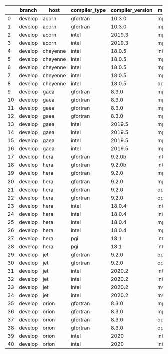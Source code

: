 |    | branch   | host     | compiler_type   | compiler_version   | mpi_type   | mpi_version   | o_g   | os     | unit_pass   | unit_fail   | system_pass   | system_fail   | example_pass   | example_fail   | nuopc_pass   | nuopc_fail   | build_passed   |
|----|----------|----------|-----------------|--------------------|------------|---------------|-------|--------|-------------|-------------|---------------|---------------|----------------|----------------|--------------|--------------|----------------|
|  0 | develop  | acorn    | gfortran        | 10.3.0             | mpich3     | 8.1.7         | O     | Linux  | fail        | fail        | fail          | fail          | fail           | fail           | 50           | 0            | True           |
|  1 | develop  | acorn    | gfortran        | 10.3.0             | mpich3     | 8.1.7         | g     | Linux  | fail        | fail        | fail          | fail          | fail           | fail           | 50           | 0            | True           |
|  2 | develop  | acorn    | intel           | 2019.3             | mpi        | 8.1.7         | O     | Linux  | fail        | fail        | fail          | fail          | fail           | fail           | 50           | 0            | True           |
|  3 | develop  | acorn    | intel           | 2019.3             | mpi        | 8.1.7         | g     | Linux  | fail        | fail        | fail          | fail          | fail           | fail           | 50           | 0            | True           |
|  4 | develop  | cheyenne | intel           | 18.0.5             | intelmpi   | 2018.4.274    | O     | Linux  | fail        | fail        | fail          | fail          | fail           | fail           | queued       | queued       | True           |
|  5 | develop  | cheyenne | intel           | 18.0.5             | mpiuni     | none          | O     | Linux  | fail        | fail        | fail          | fail          | fail           | fail           | queued       | queued       | True           |
|  6 | develop  | cheyenne | intel           | 18.0.5             | mpiuni     | none          | g     | Linux  | fail        | fail        | fail          | fail          | fail           | fail           | queued       | queued       | True           |
|  7 | develop  | cheyenne | intel           | 18.0.5             | mpt        | 2.19          | g     | Linux  | fail        | fail        | fail          | fail          | fail           | fail           | queued       | queued       | True           |
|  8 | develop  | cheyenne | intel           | 18.0.5             | openmpi    | 3.1.4         | O     | Linux  | fail        | fail        | fail          | fail          | fail           | fail           | queued       | queued       | True           |
|  9 | develop  | gaea     | gfortran        | 8.3.0              | mpi        | 7.7.11        | O     | Unicos | fail        | fail        | fail          | fail          | fail           | fail           | 47           | 3            | False          |
| 10 | develop  | gaea     | gfortran        | 8.3.0              | mpi        | 7.7.11        | g     | Unicos | fail        | fail        | fail          | fail          | fail           | fail           | 47           | 3            | False          |
| 11 | develop  | gaea     | gfortran        | 8.3.0              | mpiuni     | None          | O     | Unicos | fail        | fail        | fail          | fail          | fail           | fail           | 0            | 50           | False          |
| 12 | develop  | gaea     | gfortran        | 8.3.0              | mpiuni     | None          | g     | Unicos | fail        | fail        | fail          | fail          | fail           | fail           | 0            | 50           | False          |
| 13 | develop  | gaea     | intel           | 2019.5             | mpi        | 7.7.11        | O     | Unicos | fail        | fail        | fail          | fail          | fail           | fail           | 47           | 3            | False          |
| 14 | develop  | gaea     | intel           | 2019.5             | mpi        | 7.7.11        | g     | Unicos | fail        | fail        | fail          | fail          | fail           | fail           | 47           | 3            | False          |
| 15 | develop  | gaea     | intel           | 2019.5             | mpiuni     | None          | O     | Unicos | fail        | fail        | fail          | fail          | fail           | fail           | 0            | 50           | False          |
| 16 | develop  | gaea     | intel           | 2019.5             | mpiuni     | None          | g     | Unicos | fail        | fail        | fail          | fail          | fail           | fail           | 0            | 50           | False          |
| 17 | develop  | hera     | gfortran        | 9.2.0b             | intelmpi   | 2020          | O     | Linux  | fail        | fail        | fail          | fail          | fail           | fail           | 50           | 0            | True           |
| 18 | develop  | hera     | gfortran        | 9.2.0b             | intelmpi   | 2020          | g     | Linux  | fail        | fail        | fail          | fail          | fail           | fail           | 50           | 0            | True           |
| 19 | develop  | hera     | gfortran        | 9.2.0              | mpiuni     | None          | O     | Linux  | fail        | fail        | fail          | fail          | fail           | fail           | 0            | 50           | False          |
| 20 | develop  | hera     | gfortran        | 9.2.0              | mpiuni     | None          | g     | Linux  | fail        | fail        | fail          | fail          | fail           | fail           | 0            | 50           | False          |
| 21 | develop  | hera     | gfortran        | 9.2.0              | openmpi    | 3.1.4         | O     | Linux  | fail        | fail        | fail          | fail          | fail           | fail           | 50           | 0            | True           |
| 22 | develop  | hera     | gfortran        | 9.2.0              | openmpi    | 3.1.4         | g     | Linux  | fail        | fail        | fail          | fail          | fail           | fail           | 50           | 0            | True           |
| 23 | develop  | hera     | intel           | 18.0.4             | intelmpi   | 2018.4.274    | O     | Linux  | fail        | fail        | fail          | fail          | fail           | fail           | 50           | 0            | True           |
| 24 | develop  | hera     | intel           | 18.0.4             | intelmpi   | 2018.4.274    | g     | Linux  | fail        | fail        | fail          | fail          | fail           | fail           | 50           | 0            | True           |
| 25 | develop  | hera     | intel           | 18.0.4             | mpiuni     | None          | O     | Linux  | fail        | fail        | fail          | fail          | fail           | fail           | 0            | 50           | False          |
| 26 | develop  | hera     | intel           | 18.0.4             | mpiuni     | None          | g     | Linux  | fail        | fail        | fail          | fail          | fail           | fail           | 0            | 50           | False          |
| 27 | develop  | hera     | pgi             | 18.1               | intelmpi   | 2018.0.4      | O     | Linux  | fail        | fail        | fail          | fail          | fail           | fail           | 0            | 50           | False          |
| 28 | develop  | hera     | pgi             | 18.1               | intelmpi   | 2018.0.4      | g     | Linux  | fail        | fail        | fail          | fail          | fail           | fail           | 0            | 50           | False          |
| 29 | develop  | jet      | gfortran        | 9.2.0              | openmpi    | 3.1.4         | O     | Linux  | fail        | fail        | fail          | fail          | fail           | fail           | 50           | 0            | True           |
| 30 | develop  | jet      | gfortran        | 9.2.0              | openmpi    | 3.1.4         | g     | Linux  | fail        | fail        | fail          | fail          | fail           | fail           | 50           | 0            | True           |
| 31 | develop  | jet      | intel           | 2020.2             | intelmpi   | 2020.2        | O     | Linux  | fail        | fail        | fail          | fail          | fail           | fail           | 50           | 0            | True           |
| 32 | develop  | jet      | intel           | 2020.2             | intelmpi   | 2020.2        | g     | Linux  | fail        | fail        | fail          | fail          | fail           | fail           | 50           | 0            | True           |
| 33 | develop  | jet      | intel           | 2020.2             | mvapich2   | 2.3           | O     | Linux  | fail        | fail        | fail          | fail          | fail           | fail           | 44           | 6            | True           |
| 34 | develop  | jet      | intel           | 2020.2             | mvapich2   | 2.3           | g     | Linux  | fail        | fail        | fail          | fail          | fail           | fail           | 44           | 6            | True           |
| 35 | develop  | orion    | gfortran        | 8.3.0              | mpiuni     | None          | O     | Linux  | fail        | fail        | fail          | fail          | fail           | fail           | 0            | 50           | False          |
| 36 | develop  | orion    | gfortran        | 8.3.0              | mpiuni     | None          | g     | Linux  | fail        | fail        | fail          | fail          | fail           | fail           | 0            | 50           | False          |
| 37 | develop  | orion    | gfortran        | 8.3.0              | openmpi    | 4.0.2         | O     | Linux  | fail        | fail        | fail          | fail          | fail           | fail           | 50           | 0            | True           |
| 38 | develop  | orion    | gfortran        | 8.3.0              | openmpi    | 4.0.2         | g     | Linux  | fail        | fail        | fail          | fail          | fail           | fail           | 50           | 0            | True           |
| 39 | develop  | orion    | intel           | 2020               | intelmpi   | 2020.2        | O     | Linux  | fail        | fail        | fail          | fail          | fail           | fail           | 50           | 0            | True           |
| 40 | develop  | orion    | intel           | 2020               | intelmpi   | 2020.2        | g     | Linux  | fail        | fail        | fail          | fail          | fail           | fail           | 50           | 0            | True           |